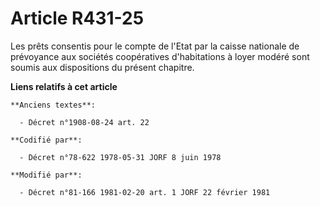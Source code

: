 # Article R431-25

Les prêts consentis pour le compte de l'Etat par la caisse nationale de prévoyance aux sociétés coopératives d'habitations à
loyer modéré sont soumis aux dispositions du présent chapitre.

**Liens relatifs à cet article**

	**Anciens textes**:

	  - Décret n°1908-08-24 art. 22

	**Codifié par**:

	  - Décret n°78-622 1978-05-31 JORF 8 juin 1978

	**Modifié par**:

	  - Décret n°81-166 1981-02-20 art. 1 JORF 22 février 1981
